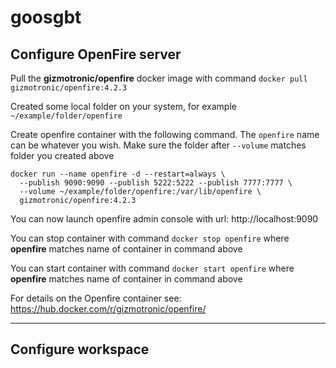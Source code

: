 # goosgbt

## Configure OpenFire server

Pull the **gizmotronic/openfire** docker image with command
`docker pull gizmotronic/openfire:4.2.3`

Created some local folder on your system, for example `~/example/folder/openfire`

Create openfire container with the following command. The `openfire` name can be whatever you wish.  Make sure the folder after `--volume` matches folder you created above
```
docker run --name openfire -d --restart=always \
  --publish 9090:9090 --publish 5222:5222 --publish 7777:7777 \
  --volume ~/example/folder/openfire:/var/lib/openfire \
  gizmotronic/openfire:4.2.3
```

You can now launch openfire admin console with url: http://localhost:9090

You can stop container with command `docker stop openfire` where **openfire** matches name of container in command above

You can start container with command `docker start openfire` where **openfire** matches name of container in command above

For details on the Openfire container see: https://hub.docker.com/r/gizmotronic/openfire/

-----------

## Configure workspace


